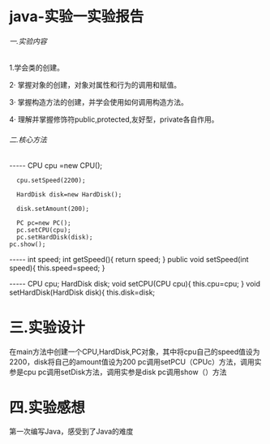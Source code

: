# java-实验一实验报告


###### 一.实验内容

1.学会类的创建。

2· 掌握对象的创建，对象对属性和行为的调用和赋值。

3· 掌握构造方法的创建，并学会使用如何调用构造方法。

4· 理解并掌握修饰符public,protected,友好型，private各自作用。




###### 二.核心方法
 
 
 
 ----- 	  CPU cpu =new CPU();

	  cpu.setSpeed(2200);

	  HardDisk disk=new HardDisk();

	  disk.setAmount(200);

	  PC pc=new PC();
	  pc.setCPU(cpu);
	  pc.setHardDisk(disk);
	pc.show();
	  
-----   int speed; 
        int getSpeed(){
	return speed;
		  }
	public void setSpeed(int speed){
        this.speed=speed;
		  }
  
-----	  CPU cpu;
	  HardDisk disk;
	  void setCPU(CPU cpu){
	   this.cpu=cpu;
	  }
	  void setHardDisk(HardDisk disk){
	   this.disk=disk;



# 三.实验设计
  在main方法中创建一个CPU,HardDisk,PC对象，其中将cpu自己的speed值设为2200，disk将自己的amount值设为200
  pc调用setPCU（CPUc）方法，调用实参是cpu
  pc调用setDisk方法，调用实参是disk
  pc调用show（）方法
  
  
  
  
# 四.实验感想
  第一次编写Java，感受到了Java的难度














